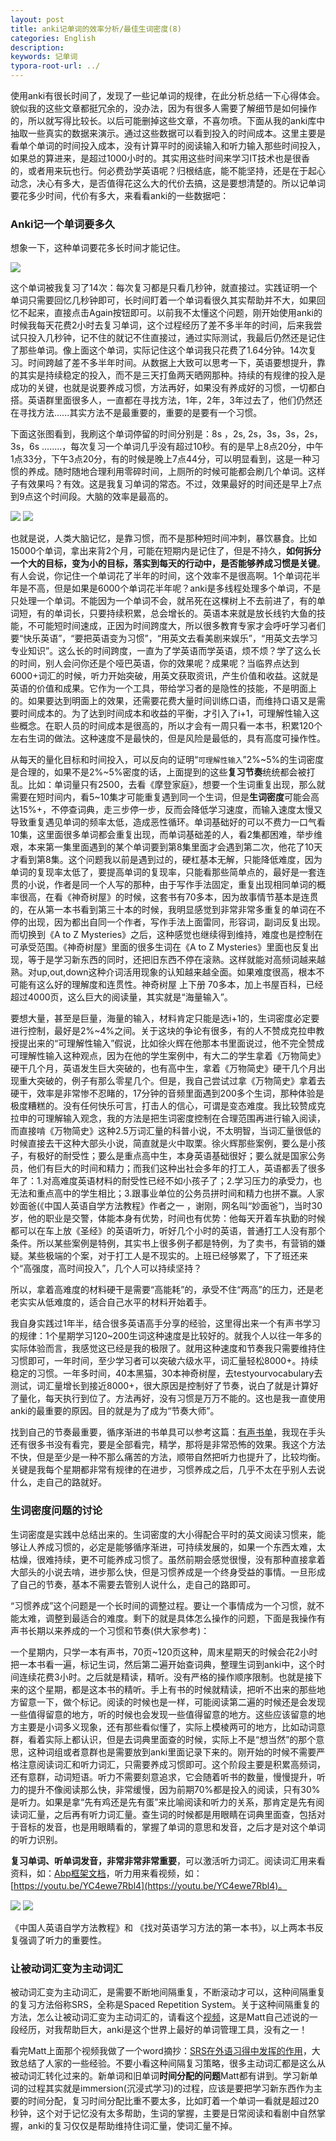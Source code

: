 ```yaml
---
layout: post
title: anki记单词的效率分析/最佳生词密度(8)
categories: English
description: 
keywords: 记单词
typora-root-url: ../
---
```


使用anki有很长时间了，发现了一些记单词的规律，在此分析总结一下心得体会。貌似我的这些文章都挺冗余的，没办法，因为有很多人需要了解细节是如何操作的，所以就写得比较长。以后可能删掉这些文章，不喜勿喷。下面从我的anki库中抽取一些真实的数据来演示。通过这些数据可以看到投入的时间成本。这里主要是看单个单词的时间投入成本，没有计算平时的阅读输入和听力输入那些时间投入，如果总的算进来，是超过1000小时的。其实用这些时间来学习IT技术也是很香的，或者用来玩也行。何必费劲学英语呢？归根结底，能不能坚持，还是在于起心动念，决心有多大，是否值得花这么大的代价去搞，这是要想清楚的。所以记单词要花多少时间，代价有多大，来看看anki的一些数据吧：

### Anki记一个单词要多久

想象一下，这种单词要花多长时间才能记住。

<img src="https://cs-cn.top//images/posts/coresspond_054502.png"/>

这个单词被我复习了14次：每次复习都是只看几秒钟，就直接过。实践证明一个单词只需要回忆几秒钟即可，长时间盯着一个单词看很久其实帮助并不大，如果回忆不起来，直接点击Again按钮即可。以前我不太懂这个问题，刚开始使用anki的时候我每天花费2小时去复习单词，这个过程经历了差不多半年的时间，后来我尝试只投入几秒钟，记不住的就记不住直接过，通过实际测试，我最后仍然还是记住了那些单词。像上面这个单词，实际记住这个单词我只花费了1.64分钟。14次复习。时间跨越了差不多半年时间。从数据上大致可以思考一下，英语要想提升，靠的其实是持续稳定的投入，而不是三天打鱼两天晒网那种。持续的有规律的投入是成功的关键，也就是说要养成习惯，方法再好，如果没有养成好的习惯，一切都白搭。英语群里面很多人，一直都在寻找方法，1年，2年，3年过去了，他们仍然还在寻找方法......其实方法不是最重要的，重要的是要有一个习惯。

下面这张图看到，我刷这个单词停留的时间分别是：8s ，2s, 2s，3s，3s，2s，3s，6s ........，每次复习一个单词几乎没有超过10秒。有的是早上8点20分，中午1点33分，下午3点20分，有的时候是晚上7点44分，可以明显看到，这是一种习惯的养成。随时随地合理利用零碎时间，上厕所的时候可能都会刷几个单词。这样子有效果吗？有效。这是我复习单词的常态。不过，效果最好的时间还是早上7点到9点这个时间段。大脑的效率是最高的。

<img src="https://cs-cn.top//images/posts/reviews_55030.png"/>

<img src="https://cs-cn.top//images/posts/details_55909.png"/>

也就是说，人类大脑记忆，是靠习惯，而不是那种短时间冲刺，暴饮暴食。比如15000个单词，拿出来背2个月，可能在短期内是记住了，但是不持久，**如何拆分一个大的目标，变为小的目标，落实到每天的行动中，是否能够养成习惯是关键**。有人会说，你记住一个单词花了半年的时间，这个效率不是很高啊。1个单词花半年是不高，但是如果是6000个单词花半年呢？anki是多线程处理多个单词，不是只处理一个单词。不能因为一个单词不会，就吊死在这棵树上不去前进了，有的单词短，有的单词长，只要持续积累，总会增长的。英语本来就是放长线钓大鱼的技能，不可能短时间速成，正因为时间跨度大，所以很多教育专家才会呼吁学习者们要“快乐英语”，“要把英语变为习惯”，“用英文去看美剧来娱乐”，“用英文去学习专业知识”。这么长的时间跨度，一直为了学英语而学英语，烦不烦？学了这么长的时间，别人会问你还是个哑巴英语，你的效果呢？成果呢？当临界点达到6000+词汇的时候，听力开始突破，用英文获取资讯，产生价值和收益。这就是英语的价值和成果。它作为一个工具，带给学习者的是隐性的技能，不是明面上的。如果要达到明面上的效果，还需要花费大量时间训练口语，而维持口语又是需要时间成本的。为了达到时间成本和收益的平衡，才引入了i+1，可理解性输入这些概念。在职人员的时间成本是很高的，所以才会有一周只看一本书，积累120个左右生词的做法。这种速度不是最快的，但是风险是最低的，具有高度可操作性。

从每天的量化目标和时间投入，可以反向的证明“`可理解性输入`”2%~5%的生词密度是合理的，如果不是2%~5%密度的话，上面提到的这些**复习节奏**统统都会被打乱。比如：单词量只有2500，去看《摩登家庭》，想要一个生词重复出现，那么就需要在短时间内，看5~10集才可能重复遇到同一个生词，但是**生词密度**可能会高达15%+，不停查词典，走三步停一步，反而会降低学习速度，而输入速度太慢又导致重复遇见单词的频率太低，造成恶性循环。单词基础好的可以不费力一口气看10集，这里面很多单词都会重复出现，而单词基础差的人，看2集都困难，举步维艰，本来第一集里面遇到的某个单词要到第8集里面才会遇到第二次，他花了10天才看到第8集。这个问题我以前是遇到过的，硬杠基本无解，只能降低难度，因为单词的复现率太低了，要提高单词的复现率，只能看那些简单点的，最好是一套连贯的小说，作者是同一个人写的那种，由于写作手法固定，重复出现相同单词的概率很高，在看《神奇树屋》的时候，这套书有70多本，因为故事情节基本是连贯的，在从第一本书看到第三十本的时候，我明显感觉到非常非常多重复的单词在不停的出现，因为都出自同一个作者，写作手法上面雷同，形容词，副词反复出现。而切换到《A to Z Mysteries》之后，这种感觉也继续得到维持，难度也是控制在可承受范围。《神奇树屋》里面的很多生词在《A to Z Mysteries》里面也反复出现，等于是学习新东西的同时，还把旧东西不停在滚熟。这样就能对高频词越来越熟。对up,out,down这种介词活用现象的认知越来越全面。如果难度很高，根本不可能有这么好的理解度和连贯性。神奇树屋 上下册 70多本，加上书屋百科，已经超过4000页，这么巨大的阅读量，其实就是“海量输入”。

要想大量，甚至是巨量，海量的输入，材料肯定只能是选i+1的，生词密度必定要进行控制，最好是2%~4%之间。关于这块的争论有很多，有的人不赞成克拉申教授提出来的“可理解性输入”假说，比如徐火辉在他那本书里面说过，他不完全赞成可理解性输入这种观点，因为在他的学生案例中，有大二的学生拿着《万物简史》硬干几个月，英语发生巨大突破的，也有高中生，拿着《万物简史》硬干几个月出现重大突破的，例子有那么零星几个。但是，我自己尝试过拿《万物简史》拿着去硬干，效率是非常惨不忍睹的，17分钟的音频里面遇到200多个生词，那种体验是极度糟糕的。没有任何快乐可言，打击人的信心，可谓是变态难度。我比较赞成克拉申的可理解输入观念，我的方法是把生词密度控制在合理范围再进行输入阅读，而直接啃《万物简史》这种2.5万词汇量的科普小说，不太明智，当词汇量很低的时候直接去干这种大部头小说，简直就是火中取栗。徐火辉那些案例，要么是小孩子，有极好的耐受性；要么是重点高中生，本身英语基础很好；要么就是国家公务员，他们有巨大的时间和精力；而我们这种出社会多年的打工人，英语都丢了很多年了：1.对高难度英语材料的耐受性已经不如小孩子了；2.学习压力的承受力，也无法和重点高中的学生相比；3.跟事业单位的公务员拼时间和精力也拼不赢。人家妙面爸(《中国人英语自学方法教程》作者之一 ，谢刚，网名叫“妙面爸”)，当时30岁，他的职业是交警，体能本身有优势，时间也有优势：他每天开着车执勤的时候都可以在车上放《圣经》的英语听力，听好几个小时的英语，普通打工人没有那个条件。所以某些案例是特例，其实书上很多例子都是特例，为了卖书，有营销的嫌疑。某些极端的个案，对于打工人是不现实的。上班已经够累了，下了班还来个“高强度，高时间投入”，几个人可以持续坚持？

所以，拿着高难度的材料硬干是需要“高能耗”的，承受不住“两高”的压力，还是老老实实从低难度的，适合自己水平的材料开始着手。

我自身实践过1年半，结合很多英语高手分享的经验，这里得出来一个有声书学习的规律：1个星期学习120~200生词这种速度是比较好的。就我个人以往一年多的实际体验而言，我感觉这已经是我的极限了。就用这种速度和节奏我只需要维持住习惯即可，一年时间，至少学习者可以突破六级水平，词汇量轻松8000+。持续稳定的习惯。一年多时间，40本黑猫，30本神奇树屋，去testyourvocabulary去测试，词汇量增长到接近8000+，很大原因是控制好了节奏，说白了就是计算好了量化，每天执行到位了。方法再好，没有习惯是万万不能的。这也是我一直使用anki的最重要的原因。目的就是为了成为“节奏大师”。

找到自己的节奏最重要，循序渐进的书单具可以参考这篇：[有声书单](https://cs-cn.top/2019/05/10/english-study-series_01/#%E9%BB%91%E7%8C%AB%E6%9C%89%E5%A3%B0%E4%B9%A6%E7%B3%BB%E5%88%97)，我现在手头还有很多书没有看完，要是全部看完，精学，那将是非常恐怖的效果。我这个方法不快，但是至少是一种不那么痛苦的方法，顺带自然把听力也提升了，比较均衡。关键是我每个星期都非常有规律的在进步，习惯养成之后，几乎不太在乎别人去说什么，走自己的路就好。

### 生词密度问题的讨论

生词密度是实践中总结出来的。生词密度的大小得配合平时的英文阅读习惯来，能够让人养成习惯的，必定是能够循序渐进，可持续发展的，如果一个东西太难，太枯燥，很难持续，更不可能养成习惯了。虽然前期会感觉很慢，没有那种直接拿着大部头的小说去啃，进步那么快，但是习惯养成是一个终身受益的事情。一旦形成了自己的节奏，基本不需要去管别人说什么，走自己的路即可。

“习惯养成”这个问题是一个长时间的调整过程。要让一个事情成为一个习惯，就不能太难，调整到最适合的难度。剩下的就是具体怎么操作的问题，下面是我操作有声书长期以来养成的一个习惯和节奏(供大家参考)：

一个星期内，只学一本有声书，70页~120页这种，周末星期天的时候会花2小时把一本书看一遍，标记生词，然后第二遍开始查词典，整理生词到anki中，这个时间连续花费3小时。之后就是精读，精听。没有严格的操作顺序限制。也就是接下来的这个星期，都是这本书的精听。手上有书的时候就精读，把听不出来的那些地方留意一下，做个标记。阅读的时候也是一样，可能阅读第二遍的时候还是会发现一些值得留意的地方，听的时候也会发现一些值得留意的地方。这些应该留意的地方主要是小词多义现象，还有那些看似懂了，实际上模棱两可的地方，比如动词意群，看着实际上都认识，但是去词典里面查的时候，实际上不是“想当然”的那个意思，这种词组或者意群也是需要放到anki里面记录下来的。刚开始的时候不需要严格注意阅读词汇和听力词汇，只需要养成习惯即可。这个阶段主要是积累高频词，还有意群，动词短语。听力不需要刻意追求，它会随着听书的数量，慢慢提升，听力的提升不像阅读那么快，非常缓慢，因为前期70%都是投入的阅读，只有30%是听力。如果是拿“先有鸡还是先有蛋”来比喻阅读和听力的关系，那肯定是先有阅读词汇量，之后再有听力词汇量。查生词的时候都是用眼睛在词典里面查，包括对于音标的发音，也是用眼睛看的，掌握了单词的意思和发音，之后才是对这个单词的听力识别。

**复习单词、听单词发音，非常非常非常重要**，可以激活听力词汇。阅读词汇用来看资料，如：[Abp框架文档](https://docs.abp.io/en/commercial/latest/getting-started?UI=NG&DB=Mongo&Tiered=No)，听力用来看视频，如：[https://youtu.be/YC4ewe7Rbl4](https://youtu.be/YC4ewe7Rbl4)。

<img src="https://cs-cn.top/images/posts/book3574.png"/>
<img src="https://cs-cn.top/images/posts/book898.png"/>

《中国人英语自学方法教程》和 《找对英语学习方法的第一本书》，以上两本书反复强调了听力的重要性。

### 让被动词汇变为主动词汇

被动词汇变为主动词汇，是需要不断地间隔重复，不断滚动才可以，这种间隔重复的复习方法俗称SRS，全称是Spaced Repetition System。关于这种间隔重复的方法，怎么让被动词汇变为主动词汇的，请看这个[视频](https://youtu.be/wrBFhsnBQ2k)，这是Matt自己述说的一段经历，对我帮助巨大，anki是这个世界上最好的单词管理工具，没有之一！

看完Matt上面那个视频我做了一个word摘抄：[SRS在外语习得中发挥的作用](https://cs-cn.top/assets/doc/SRS%E5%9C%A8%20%E5%A4%96%E8%AF%AD%E4%B9%A0%E5%BE%97%E4%B8%AD%E5%8F%91%E6%8C%A5%E7%9A%84%E4%BD%9C%E7%94%A8.docx)，大致总结了人家的一些经验。不要小看这种间隔复习策略，很多主动词汇都是这么从被动词汇转化过来的。新单词和旧单词**时间分配的问题**Matt都有讲到。学习新单词的过程其实就是immersion(沉浸式学习)的过程，应该是要把学习新东西作为主要的时间分配，复习时间分配比重不要太多，比如盯着一个单词一看就是超过20秒钟，这个对于记忆没有太多帮助，生词的掌握，主要是日常阅读和看剧中自然掌握，anki的复习仅仅是帮助维持住词汇量，使词汇量不掉。
